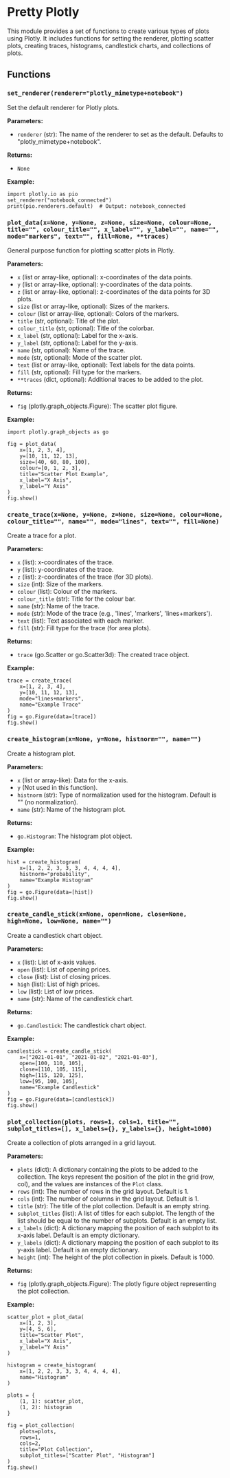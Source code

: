 # Pretty Plotly

This module provides a set of functions to create various types of plots using Plotly. It includes functions for setting the renderer, plotting scatter plots, creating traces, histograms, candlestick charts, and collections of plots.

## Functions

### `set_renderer(renderer="plotly_mimetype+notebook")`

Set the default renderer for Plotly plots.

**Parameters:**
- `renderer` (str): The name of the renderer to set as the default. Defaults to "plotly_mimetype+notebook".

**Returns:**
- `None`

**Example:**
```
import plotly.io as pio
set_renderer("notebook_connected")
print(pio.renderers.default)  # Output: notebook_connected
```

### `plot_data(x=None, y=None, z=None, size=None, colour=None, title="", colour_title="", x_label="", y_label="", name="", mode="markers", text="", fill=None, **traces)`

General purpose function for plotting scatter plots in Plotly.

**Parameters:**
- `x` (list or array-like, optional): x-coordinates of the data points.
- `y` (list or array-like, optional): y-coordinates of the data points.
- `z` (list or array-like, optional): z-coordinates of the data points for 3D plots.
- `size` (list or array-like, optional): Sizes of the markers.
- `colour` (list or array-like, optional): Colors of the markers.
- `title` (str, optional): Title of the plot.
- `colour_title` (str, optional): Title of the colorbar.
- `x_label` (str, optional): Label for the x-axis.
- `y_label` (str, optional): Label for the y-axis.
- `name` (str, optional): Name of the trace.
- `mode` (str, optional): Mode of the scatter plot.
- `text` (list or array-like, optional): Text labels for the data points.
- `fill` (str, optional): Fill type for the markers.
- `**traces` (dict, optional): Additional traces to be added to the plot.

**Returns:**
- `fig` (plotly.graph_objects.Figure): The scatter plot figure.

**Example:**
```
import plotly.graph_objects as go

fig = plot_data(
    x=[1, 2, 3, 4],
    y=[10, 11, 12, 13],
    size=[40, 60, 80, 100],
    colour=[0, 1, 2, 3],
    title="Scatter Plot Example",
    x_label="X Axis",
    y_label="Y Axis"
)
fig.show()
```

### `create_trace(x=None, y=None, z=None, size=None, colour=None, colour_title="", name="", mode="lines", text="", fill=None)`

Create a trace for a plot.

**Parameters:**
- `x` (list): x-coordinates of the trace.
- `y` (list): y-coordinates of the trace.
- `z` (list): z-coordinates of the trace (for 3D plots).
- `size` (int): Size of the markers.
- `colour` (list): Colour of the markers.
- `colour_title` (str): Title for the colour bar.
- `name` (str): Name of the trace.
- `mode` (str): Mode of the trace (e.g., 'lines', 'markers', 'lines+markers').
- `text` (list): Text associated with each marker.
- `fill` (str): Fill type for the trace (for area plots).

**Returns:**
- `trace` (go.Scatter or go.Scatter3d): The created trace object.

**Example:**
```
trace = create_trace(
    x=[1, 2, 3, 4],
    y=[10, 11, 12, 13],
    mode="lines+markers",
    name="Example Trace"
)
fig = go.Figure(data=[trace])
fig.show()
```

### `create_histogram(x=None, y=None, histnorm="", name="")`

Create a histogram plot.

**Parameters:**
- `x` (list or array-like): Data for the x-axis.
- `y` (Not used in this function).
- `histnorm` (str): Type of normalization used for the histogram. Default is "" (no normalization).
- `name` (str): Name of the histogram plot.

**Returns:**
- `go.Histogram`: The histogram plot object.

**Example:**
```
hist = create_histogram(
    x=[1, 2, 2, 3, 3, 3, 4, 4, 4, 4],
    histnorm="probability",
    name="Example Histogram"
)
fig = go.Figure(data=[hist])
fig.show()
```

### `create_candle_stick(x=None, open=None, close=None, high=None, low=None, name="")`

Create a candlestick chart object.

**Parameters:**
- `x` (list): List of x-axis values.
- `open` (list): List of opening prices.
- `close` (list): List of closing prices.
- `high` (list): List of high prices.
- `low` (list): List of low prices.
- `name` (str): Name of the candlestick chart.

**Returns:**
- `go.Candlestick`: The candlestick chart object.

**Example:**
```
candlestick = create_candle_stick(
    x=["2021-01-01", "2021-01-02", "2021-01-03"],
    open=[100, 110, 105],
    close=[110, 105, 115],
    high=[115, 120, 125],
    low=[95, 100, 105],
    name="Example Candlestick"
)
fig = go.Figure(data=[candlestick])
fig.show()
```

### `plot_collection(plots, rows=1, cols=1, title="", subplot_titles=[], x_labels={}, y_labels={}, height=1000)`

Create a collection of plots arranged in a grid layout.

**Parameters:**
- `plots` (dict): A dictionary containing the plots to be added to the collection. The keys represent the position of the plot in the grid (row, col), and the values are instances of the `Plot` class.
- `rows` (int): The number of rows in the grid layout. Default is 1.
- `cols` (int): The number of columns in the grid layout. Default is 1.
- `title` (str): The title of the plot collection. Default is an empty string.
- `subplot_titles` (list): A list of titles for each subplot. The length of the list should be equal to the number of subplots. Default is an empty list.
- `x_labels` (dict): A dictionary mapping the position of each subplot to its x-axis label. Default is an empty dictionary.
- `y_labels` (dict): A dictionary mapping the position of each subplot to its y-axis label. Default is an empty dictionary.
- `height` (int): The height of the plot collection in pixels. Default is 1000.

**Returns:**
- `fig` (plotly.graph_objects.Figure): The plotly figure object representing the plot collection.

**Example:**
```
scatter_plot = plot_data(
    x=[1, 2, 3],
    y=[4, 5, 6],
    title="Scatter Plot",
    x_label="X Axis",
    y_label="Y Axis"
)

histogram = create_histogram(
    x=[1, 2, 2, 3, 3, 3, 4, 4, 4, 4],
    name="Histogram"
)

plots = {
    (1, 1): scatter_plot,
    (1, 2): histogram
}

fig = plot_collection(
    plots=plots,
    rows=1,
    cols=2,
    title="Plot Collection",
    subplot_titles=["Scatter Plot", "Histogram"]
)
fig.show()
```